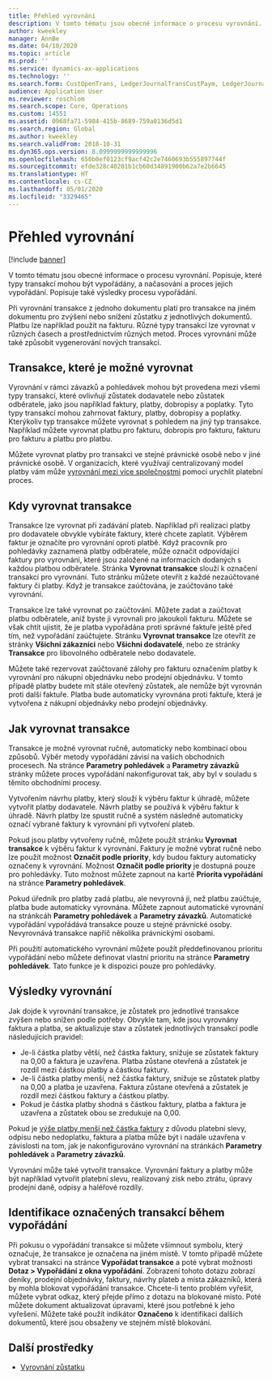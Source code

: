 ```yaml
---
title: Přehled vyrovnání
description: V tomto tématu jsou obecné informace o procesu vyrovnání. Popisuje, které typy transakcí mohou být vypořádány, a načasování a proces jejich vypořádání. Popisuje také výsledky procesu vypořádání.
author: kweekley
manager: AnnBe
ms.date: 04/10/2020
ms.topic: article
ms.prod: ''
ms.service: dynamics-ax-applications
ms.technology: ''
ms.search.form: CustOpenTrans, LedgerJournalTransCustPaym, LedgerJournalTransVendPaym, VendOpenTrans
audience: Application User
ms.reviewer: roschlom
ms.search.scope: Core, Operations
ms.custom: 14551
ms.assetid: 0968fa71-5984-415b-8689-759a0136d5d1
ms.search.region: Global
ms.author: kweekley
ms.search.validFrom: 2018-10-31
ms.dyn365.ops.version: 8.0999999999999996
ms.openlocfilehash: 650b0ef0123cf9acf42c2e7460693b555897744f
ms.sourcegitcommit: efde328c40201b1cb60d34891900b62a7e2b6645
ms.translationtype: HT
ms.contentlocale: cs-CZ
ms.lasthandoff: 05/01/2020
ms.locfileid: "3329465"
---
```

# <a name="settlement-overview"></a>Přehled vyrovnání

[!include [banner](../includes/banner.md)]

V tomto tématu jsou obecné informace o procesu vyrovnání. Popisuje, které typy transakcí mohou být vypořádány, a načasování a proces jejich vypořádání. Popisuje také výsledky procesu vypořádání.

Při vyrovnání transakce z jednoho dokumentu platí pro transakce na jiném dokumentu pro zvýšení nebo snížení zůstatku z jednotlivých dokumentů. Platbu lze například použít na fakturu. Různé typy transakcí lze vyrovnat v různých časech a prostřednictvím různých metod. Proces vyrovnání může také způsobit vygenerování nových transakcí.

## <a name="what-transactions-can-be-settled"></a>Transakce, které je možné vyrovnat

Vyrovnání v rámci závazků a pohledávek mohou být provedena mezi všemi typy transakcí, které ovlivňují zůstatek dodavatele nebo zůstatek odběratele, jako jsou například faktury, platby, dobropisy a poplatky. Tyto typy transakcí mohou zahrnovat faktury, platby, dobropisy a poplatky. Kterýkoliv typ transakce můžete vyrovnat s pohledem na jiný typ transakce. Například můžete vyrovnat platbu pro fakturu, dobropis pro fakturu, fakturu pro fakturu a platbu pro platbu.

Můžete vyrovnat platby pro transakci ve stejné právnické osobě nebo v jiné právnické osobě. V organizacích, které využívají centralizovaný model platby vám může [vyrovnání mezi více společnostmi](set-up-centralized-payments.md) pomoci urychlit platební proces.

## <a name="when-to-settle-transactions"></a>Kdy vyrovnat transakce

Transakce lze vyrovnat při zadávání plateb. Například při realizaci platby pro dodavatele obvykle vybíráte faktury, které chcete zaplatit. Výběrem faktur je označíte pro vyrovnání oproti platbě. Když pracovník pro pohledávky zaznamená platby odběratele, může označit odpovídající faktury pro vyrovnání, které jsou založené na informacích dodaných s každou platbou odběratele. Stránka **Vyrovnat transakce** slouží k označení transakcí pro vyrovnání. Tuto stránku můžete otevřít z každé nezaúčtované faktury či platby. Když je transakce zaúčtována, je zaúčtováno také vyrovnání. 

Transakce lze také vyrovnat po zaúčtování. Můžete zadat a zaúčtovat platbu odběratele, aniž byste ji vyrovnali pro jakoukoli fakturu. Můžete se však chtít ujistit, že je platba vypořádána proti správné faktuře ještě před tím, než vypořádání zaúčtujete. Stránku **Vyrovnat transakce** lze otevřít ze stránky **Všichni zákazníci** nebo **Všichni dodavatelé**, nebo ze stránky **Transakce** pro libovolného odběratele nebo dodavatele.

Můžete také rezervovat zaúčtované zálohy pro fakturu označením platby k vyrovnání pro nákupní objednávku nebo prodejní objednávku. V tomto případě platby budete mít stále otevřený zůstatek, ale nemůže být vyrovnán proti další faktuře. Platba bude automaticky vyrovnána proti faktuře, která je vytvořena z nákupní objednávky nebo prodejní objednávky.

## <a name="how-to-settle-transactions"></a>Jak vyrovnat transakce

Transakce je možné vyrovnat ručně, automaticky nebo kombinací obou způsobů. Výběr metody vypořádání závisí na vašich obchodních procesech. Na stránce **Parametry pohledávek** a **Parametry závazků** stránky můžete proces vypořádání nakonfigurovat tak, aby byl v souladu s těmito obchodními procesy.

Vytvořením návrhu platby, který slouží k výběru faktur k úhradě, můžete vytvořit platby dodavatele. Návrh platby se používá k výběru faktur k úhradě. Návrh platby lze spustit ručně a systém následně automaticky označí vybrané faktury k vyrovnání při vytvoření plateb.

Pokud jsou platby vytvořeny ručně, můžete použít stránku **Vyrovnat transakce** k výběru faktur k vyrovnání. Faktury je možné vybrat ručně nebo lze použít možnost **Označit podle priority**, kdy budou faktury automaticky označeny k vyrovnání. Možnost **Označit podle priority** je dostupná pouze pro pohledávky. Tuto možnost můžete zapnout na kartě **Priorita vypořádání** na stránce **Parametry pohledávek**.

Pokud úředník pro platby zadá platbu, ale nevyrovná ji, než platbu zaúčtuje, platba bude automaticky vyrovnána. Můžete zapnout automatické vyrovnání na stránkcáh **Parametry pohledávek** a **Parametry závazků**. Automatické vypořádání vypořádává transakce pouze u stejné právnické osoby. Nevyrovnává transakce napříč několika právnickými osobami.

Při použití automatického vyrovnání můžete použít předdefinovanou prioritu vypořádání nebo můžete definovat vlastní prioritu na stránce **Parametry pohledávek**. Tato funkce je k dispozici pouze pro pohledávky.

## <a name="results-of-settlement"></a>Výsledky vyrovnání

Jak dojde k vyrovnání transakce, je zůstatek pro jednotlivé transakce zvýšen nebo snížen podle potřeby. Obvykle tam, kde jsou vyrovnány faktura a platba, se aktualizuje stav a zůstatek jednotlivých transakcí podle následujících pravidel:

- Je-li částka platby větší, než částka faktury, snižuje se zůstatek faktury na 0,00 a faktura je uzavřena. Platba zůstane otevřená a zůstatek je rozdíl mezi částkou platby a částkou faktury.
- Je-li částka platby menší, než částka faktury, snižuje se zůstatek platby na 0,00 a platba je uzavřena. Faktura zůstane otevřená a zůstatek je rozdíl mezi částkou faktury a částkou platby.
- Pokud je částka platby shodná s částkou faktury, platba a faktura je uzavřena a zůstatek obou se zredukuje na 0,00.

Pokud je [výše platby menší než částka faktury](../accounts-payable/vendor-payments-partial-amount.md) z důvodu platební slevy, odpisu nebo nedoplatku, faktura a platba může být i nadále uzavřena v závislosti na tom, jak je nakonfigurováno vyrovnání na stránkách **Parametry pohledávek** a **Parametry závazků**.

Vyrovnání může také vytvořit transakce. Vyrovnání faktury a platby může být například vytvořit platební slevu, realizovaný zisk nebo ztrátu, úpravy prodejní daně, odpisy a haléřové rozdíly.

## <a name="identifying-marked-transactions-during-settlement"></a>Identifikace označených transakcí během vypořádání

Při pokusu o vypořádání transakce si můžete všimnout symbolu, který označuje, že transakce je označena na jiném místě. V tomto případě můžete vybrat transakci na stránce **Vypořádat transakce** a poté vybrat možnosti **Dotaz \> Vypořádání z okna vypořádání**. Zobrazení tohoto dotazu zobrazí deníky, prodejní objednávky, faktury, návrhy plateb a místa zákazníků, která by mohla blokovat vypořádání transakce. Chcete-li tento problém vyřešit, můžete vybrat odkaz, který přejde přímo z dotazu na blokované místo. Poté můžete dokument aktualizovat úpravami, které jsou potřebné k jeho vyřešení. Můžete také použít indikátor **Označeno** k identifikaci dalších dokumentů, které jsou obsaženy ve stejném místě blokování.

## <a name="additional-resources"></a>Další prostředky

- [Vyrovnání zůstatku](settle-remainder.md)
